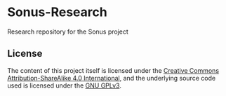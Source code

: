 # Sonus-Research
Research repository for the Sonus project

## License

The content of this project itself is licensed under the [Creative Commons Attribution-ShareAlike 4.0 International](https://creativecommons.org/licenses/by-sa/4.0/), and the underlying source code used is licensed under the [GNU GPLv3](LICENSE).
